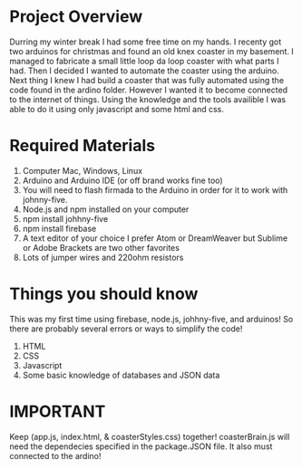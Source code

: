 # Project Overview
Durring my winter break I had some free time on my hands. I recenty got two arduinos for christmas and found an old knex coaster in my basement. I managed to fabricate a small little loop da loop coaster with what parts I had. Then I decided I wanted to automate the coaster using the arduino. Next thing I knew I had build a coaster that was fully automated using the code found in the ardino folder. However I wanted it to become connected to the internet of things. Using the knowledge and the tools availible I was able to do it using only javascript and some html and css.



# Required Materials
1. Computer Mac, Windows, Linux
2. Arduino and Arduino IDE (or off brand works fine too)
3. You will need to flash firmada to the Arduino in order for it to work with johnny-five.
4. Node.js and npm installed on your computer
5. npm install johhny-five 
6. npm install firebase
7. A text editor of your choice I prefer Atom or DreamWeaver but Sublime or Adobe Brackets are two other favorites
8. Lots of jumper wires and 220ohm resistors

# Things you should know
This was my first time using firebase, node.js, johhny-five, and arduinos! So there are probably several errors or ways to simplify the code!
1. HTML
2. CSS
3. Javascript
4. Some basic knowledge of databases and JSON data

# IMPORTANT
Keep (app.js, index.html, & coasterStyles.css) together!
coasterBrain.js will need the dependecies specified in the package.JSON file. It also must connected to the ardino!

